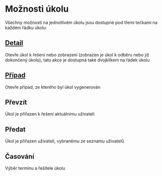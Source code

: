 # Možnosti úkolu

Všechny možnosti na jednotlivém úkolu jsou dostupné pod třemi tečkami na každém řádku úkolu:

## [Detail](/cs/manuals/end-user/task-solve)

Otevře úkol k řešení nebo zobrazení (zobrazen je úkol k odběru nebo již dokončený úkolu), tato akce je dostupná také dvojklikem na řádek úkolu

## [Případ](/cs/manuals/end-user/case-detail)

Otevře případ, ze kterého byl úkol vygenerován

## Převzít

Úkol je přiřazen k řešení aktuálnímu uživateli

## Předat

Úkol je přiřazen uživateli, vybranému ze seznamu uživatelů

## Časování

Výběr termínu a řešitele úkolu